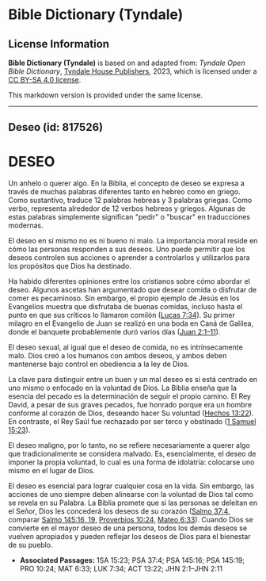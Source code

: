 # Bible Dictionary (Tyndale)

## License Information

**Bible Dictionary (Tyndale)** is based on and adapted from: _Tyndale Open Bible Dictionary_, [Tyndale House Publishers](https://tyndaleopenresources.com/), 2023, which is licensed under a [CC BY-SA 4.0 license](https://creativecommons.org/licenses/by-sa/4.0/legalcode.en).

This markdown version is provided under the same license.



--------------------------------

## Deseo (id: 817526)

DESEO
=====

Un anhelo o querer algo. En la Biblia, el concepto de deseo se expresa a través de muchas palabras diferentes tanto en hebreo como en griego. Como sustantivo, traduce 12 palabras hebreas y 3 palabras griegas. Como verbo, representa alrededor de 12 verbos hebreos y griegos. Algunas de estas palabras simplemente significan "pedir" o "buscar" en traducciones modernas.

El deseo en sí mismo no es ni bueno ni malo. La importancia moral reside en cómo las personas responden a sus deseos. Uno puede permitir que los deseos controlen sus acciones o aprender a controlarlos y utilizarlos para los propósitos que Dios ha destinado.

Ha habido diferentes opiniones entre los cristianos sobre cómo abordar el deseo. Algunos ascetas han argumentado que desear comida o disfrutar de comer es pecaminoso. Sin embargo, el propio ejemplo de Jesús en los Evangelios muestra que disfrutaba de buenas comidas, incluso hasta el punto en que sus críticos lo llamaron comilón ([Lucas 7:34](https://ref.ly/Luke7:34)). Su primer milagro en el Evangelio de Juan se realizó en una boda en Caná de Galilea, donde el banquete probablemente duró varios días ([Juan 2:1–11](https://ref.ly/John2:1-John2:11)).

El deseo sexual, al igual que el deseo de comida, no es intrínsecamente malo. Dios creó a los humanos con ambos deseos, y ambos deben mantenerse bajo control en obediencia a la ley de Dios.

La clave para distinguir entre un buen y un mal deseo es si está centrado en uno mismo o enfocado en la voluntad de Dios. La Biblia enseña que la esencia del pecado es la determinación de seguir el propio camino. El Rey David, a pesar de sus graves pecados, fue honrado porque era un hombre conforme al corazón de Dios, deseando hacer Su voluntad ([Hechos 13:22](https://ref.ly/Acts13:22)). En contraste, el Rey Saúl fue rechazado por ser terco y obstinado ([1 Samuel 15:23](https://ref.ly/1Sam15:23)).

El deseo maligno, por lo tanto, no se refiere necesariamente a querer algo que tradicionalmente se considera malvado. Es, esencialmente, el deseo de imponer la propia voluntad, lo cual es una forma de idolatría: colocarse uno mismo en el lugar de Dios.

El deseo es esencial para lograr cualquier cosa en la vida. Sin embargo, las acciones de uno siempre deben alinearse con la voluntad de Dios tal como se revela en su Palabra. La Biblia promete que si las personas se deleitan en el Señor, Dios les concederá los deseos de su corazón ([Salmo 37:4,](https://ref.ly/Ps37:4) comparar [Salmo 145:16, 19,](https://ref.ly/Ps145:16) [Proverbios 10:24,](https://ref.ly/Prov10:24) [Mateo 6:33](https://ref.ly/Matt6:33)). Cuando Dios se convierte en el mayor deseo de una persona, todos los demás deseos se vuelven apropiados y pueden reflejar los deseos de Dios para el bienestar de su pueblo.

* **Associated Passages:** 1SA 15:23; PSA 37:4; PSA 145:16; PSA 145:19; PRO 10:24; MAT 6:33; LUK 7:34; ACT 13:22; JHN 2:1–JHN 2:11

